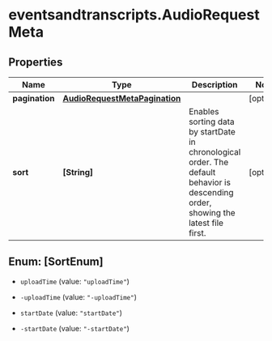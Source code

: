 # eventsandtranscripts.AudioRequestMeta

## Properties

Name | Type | Description | Notes
------------ | ------------- | ------------- | -------------
**pagination** | [**AudioRequestMetaPagination**](AudioRequestMetaPagination.md) |  | [optional] 
**sort** | **[String]** | Enables sorting data by startDate in chronological order. The default behavior is descending order, showing the latest file first.  | [optional] 



## Enum: [SortEnum]


* `uploadTime` (value: `"uploadTime"`)

* `-uploadTime` (value: `"-uploadTime"`)

* `startDate` (value: `"startDate"`)

* `-startDate` (value: `"-startDate"`)




